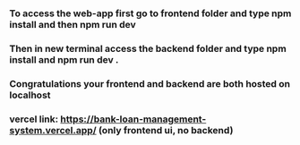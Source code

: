 ### To access the web-app first go to frontend folder and type npm install and then npm run dev 
### Then in new terminal access the backend folder and type npm install and npm run dev .
### Congratulations your frontend and backend are both hosted on localhost

### vercel link: https://bank-loan-management-system.vercel.app/ (only frontend ui, no backend)
